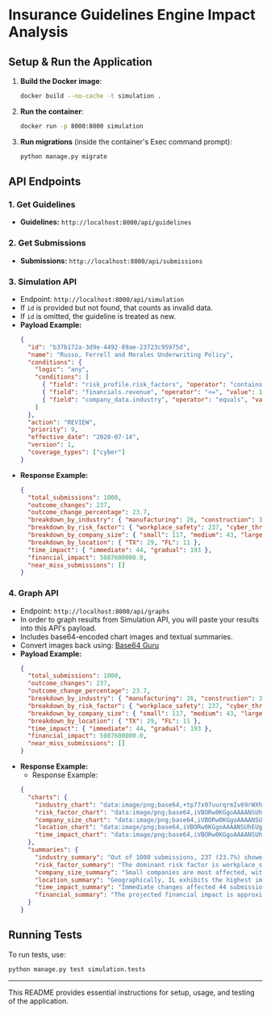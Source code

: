 # Insurance Guidelines Engine Impact Analysis

## Setup & Run the Application

1. **Build the Docker image**:
   ```sh
   docker build --no-cache -t simulation .
   ```
2. **Run the container**:
   ```sh
   docker run -p 8000:8000 simulation
   ```
3. **Run migrations** (inside the container's Exec command prompt):
   ```sh
   python manage.py migrate
   ```

## API Endpoints

### 1. Get Guidelines
   - **Guidelines:** `http://localhost:8000/api/guidelines`

### 2. Get Submissions
   - **Submissions:** `http://localhost:8000/api/submissions`

### 3. Simulation API
   - Endpoint: `http://localhost:8000/api/simulation`
   - If `id` is provided but not found, that counts as invalid data.
   - If `id` is omitted, the guideline is treated as new.
   - **Payload Example:**
     ```json
     {
       "id": "b37b172a-3d9e-4492-89ae-23723c95975d",
       "name": "Russo, Ferrell and Morales Underwriting Policy",
       "conditions": {
         "logic": "any",
         "conditions": [
           { "field": "risk_profile.risk_factors", "operator": "contains_at_least", "value": { "items": ["cyber_threats"], "threshold": 3 } },
           { "field": "financials.revenue", "operator": "<=", "value": 1000 },
           { "field": "company_data.industry", "operator": "equals", "value": "construction" }
         ]
       },
       "action": "REVIEW",
       "priority": 9,
       "effective_date": "2020-07-14",
       "version": 1,
       "coverage_types": ["cyber"]
     }
     ```
   - **Response Example:**
     ```json
     {
       "total_submissions": 1000,
       "outcome_changes": 237,
       "outcome_change_percentage": 23.7,
       "breakdown_by_industry": { "manufacturing": 26, "construction": 33 },
       "breakdown_by_risk_factor": { "workplace_safety": 237, "cyber_threats": 84 },
       "breakdown_by_company_size": { "small": 117, "medium": 43, "large": 77 },
       "breakdown_by_location": { "TX": 29, "FL": 11 },
       "time_impact": { "immediate": 44, "gradual": 193 },
       "financial_impact": 5087600000.0,
       "near_miss_submissions": []
     }
     ```

### 4. Graph API
   - Endpoint: `http://localhost:8000/api/graphs`
   - In order to graph results from Simulation API, you will paste your results into this API's payload.
   - Includes base64-encoded chart images and textual summaries.
   - Convert images back using: [Base64 Guru](https://base64.guru/converter/decode/image)
   - **Payload Example:**
     ```json
     {
       "total_submissions": 1000,
       "outcome_changes": 237,
       "outcome_change_percentage": 23.7,
       "breakdown_by_industry": { "manufacturing": 26, "construction": 33 },
       "breakdown_by_risk_factor": { "workplace_safety": 237, "cyber_threats": 84 },
       "breakdown_by_company_size": { "small": 117, "medium": 43, "large": 77 },
       "breakdown_by_location": { "TX": 29, "FL": 11 },
       "time_impact": { "immediate": 44, "gradual": 193 },
       "financial_impact": 5087600000.0,
       "near_miss_submissions": []
     }
     ```
   - **Response Example:**
     - Response Example:
     ```json
     {
       "charts": {
         "industry_chart": "data:image/png;base64,+tp77x07uurqrmIv69rWXhcbtrWtvffuuhbsX…",
         "risk_factor_chart": "data:image/png;base64,iVBORw0KGgoAAAANSUhEUgAAAlgAAAGQCAYAAA…",
         "company_size_chart": "data:image/png;base64,iVBORw0KGgoAAAANSUhEUgAAAlgAAAGQCAYAAAB…",
         "location_chart": "data:image/png;base64,iVBORw0KGgoAAAANSUhEUgAAAlgAAAGQCAYAAABy…",
         "time_impact_chart": "data:image/png;base64,iVBORw0KGgoAAAANSUhEUgAAAlgAAAGQCAYAAAByN…"
       },
       "summaries": {
         "industry_summary": "Out of 1000 submissions, 237 (23.7%) showed changes. The industry most impacted is transportation.",
         "risk_factor_summary": "The dominant risk factor is workplace_safety, which plays a key role in the outcome differences.",
         "company_size_summary": "Small companies are most affected, with 117 impacted submissions.",
         "location_summary": "Geographically, IL exhibits the highest impact.",
         "time_impact_summary": "Immediate changes affected 44 submissions, while gradual changes impacted 193, suggesting that future renewals may follow these patterns.",
         "financial_summary": "The projected financial impact is approximately $5,087,600,000.00, indicating significant economic implications."
       }
     }
     ```

## Running Tests
To run tests, use:
```sh
python manage.py test simulation.tests
```

---

This README provides essential instructions for setup, usage, and testing of the application.

